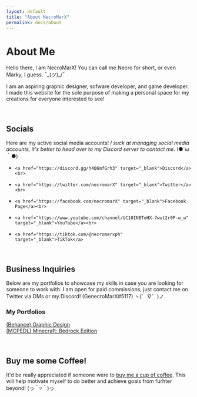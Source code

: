 ```yaml
---
layout: default
title: "About NecroMarX"
permalink: docs/about
---
```

# About Me

Hello there, I am NecroMarX! You can call me Necro for short, or even Marky, I guess. ¯\_(ツ)_/¯

I am an aspiring graphic designer, sofware developer, and game developer. I made this website for the sole purpose of making a personal space for my creations for everyone interested to see!

<br>

## Socials

Here are my active social media accounts! _I suck at managing social media accounts, it's better to head over to my Discord server to contact me._ (●´ω｀●)

-     <a href="https://discord.gg/h4Q6mfGrh3" target="_blank">Discord</a><br>
-     <a href="https://twitter.com/necromarX" target="_blank">Twitter</a><br>
-     <a href="https://facebook.com/necromarX" target="_blank">Facebook Page</a><br>
-     <a href="https://www.youtube.com/channel/UC10INBToHX-7wut2r0P-w_w" target="_blank">YouTube</a><br>
-     <a href="https://tiktok.com/@necromarxph" target="_blank">TikTok</a>

<br>

## Business Inquiries

Below are my portfolios to showcase my skills in case you are looking for someone to work with. I am open for paid commissions, just contact me on Twitter via DMs or my Discord! (GenecroMarX#5117) ヽ(゜∇゜)ノ

### My Portfolios

<a href="https://www.behance.net/necromarx" target="_blank">(Behance) Graphic Design</a><br>
<a href="https://mcpedl.com/user/necromarx" target="_blank">(MCPEDL) Minecraft: Bedrock Edition</a>

<br>

## Buy me some Coffee!

It'd be really appreciated if someone were to <a href="https://ko-fi.com/necromarx#paypalModal" target="_blank">buy me a cup of coffee</a>. This will help motivate myself to do better and achieve goals from furhter beyond! (っ＾▿＾)っ
